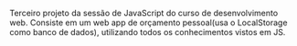 Terceiro projeto da sessão de JavaScript do curso de desenvolvimento web.
Consiste em um web app de orçamento pessoal(usa o LocalStorage como banco de dados), utilizando todos os conhecimentos
vistos em JS.